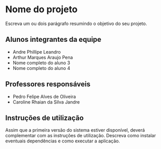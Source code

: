 # Nome do projeto

Escreva um ou dois parágrafo resumindo o objetivo do seu projeto.

## Alunos integrantes da equipe

* Andre Phillipe Leandro
* Arthur Marques Araujo Pena
* Nome completo do aluno 3
* Nome completo do aluno 4

## Professores responsáveis

* Pedro Felipe Alves de Oliveira
* Caroline Rhaian da Silva Jandre

## Instruções de utilização

Assim que a primeira versão do sistema estiver disponível, deverá complementar com as instruções de utilização. Descreva como instalar eventuais dependências e como executar a aplicação.
